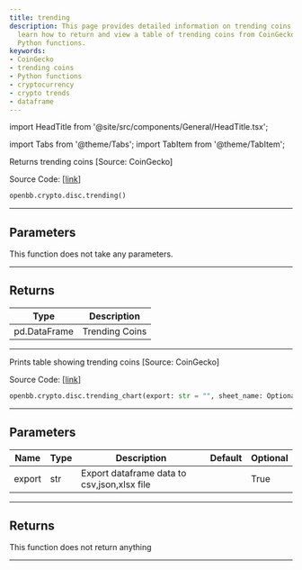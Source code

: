 ```yaml
---
title: trending
description: This page provides detailed information on trending coins. Users can
  learn how to return and view a table of trending coins from CoinGecko using OpenBB's
  Python functions.
keywords:
- CoinGecko
- trending coins
- Python functions
- cryptocurrency
- crypto trends
- dataframe
---
```


import HeadTitle from '@site/src/components/General/HeadTitle.tsx';

<HeadTitle title="crypto.disc.trending - Reference | OpenBB SDK Docs" />

import Tabs from '@theme/Tabs';
import TabItem from '@theme/TabItem';

<Tabs>
<TabItem value="model" label="Model" default>

Returns trending coins [Source: CoinGecko]

Source Code: [[link](https://github.com/OpenBB-finance/OpenBBTerminal/tree/main/openbb_terminal/cryptocurrency/discovery/pycoingecko_model.py#L335)]

```python wordwrap
openbb.crypto.disc.trending()
```

---

## Parameters

This function does not take any parameters.

---

## Returns

| Type | Description |
| ---- | ----------- |
| pd.DataFrame | Trending Coins |
---



</TabItem>
<TabItem value="view" label="Chart">

Prints table showing trending coins [Source: CoinGecko]

Source Code: [[link](https://github.com/OpenBB-finance/OpenBBTerminal/tree/main/openbb_terminal/cryptocurrency/discovery/pycoingecko_view.py#L208)]

```python wordwrap
openbb.crypto.disc.trending_chart(export: str = "", sheet_name: Optional[str] = None)
```

---

## Parameters

| Name | Type | Description | Default | Optional |
| ---- | ---- | ----------- | ------- | -------- |
| export | str | Export dataframe data to csv,json,xlsx file |  | True |


---

## Returns

This function does not return anything

---



</TabItem>
</Tabs>